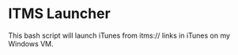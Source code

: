 ITMS Launcher
=============

This bash script will launch iTunes from itms:// links in iTunes on my Windows
VM.
